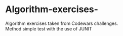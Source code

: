 # Algorithm-exercises-

Algorithm exercises taken from Codewars challenges.    
Method simple test with the use of JUNIT
